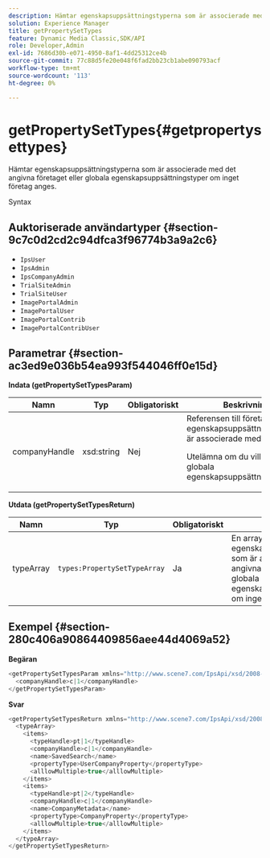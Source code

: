 ```yaml
---
description: Hämtar egenskapsuppsättningstyperna som är associerade med det angivna företaget eller globala egenskapsuppsättningstyper om inget företag anges.
solution: Experience Manager
title: getPropertySetTypes
feature: Dynamic Media Classic,SDK/API
role: Developer,Admin
exl-id: 7686d30b-e071-4950-8af1-4dd25312ce4b
source-git-commit: 77c88d5fe20e048f6fad2bb23cb1abe090793acf
workflow-type: tm+mt
source-wordcount: '113'
ht-degree: 0%

---
```


# getPropertySetTypes{#getpropertysettypes}

Hämtar egenskapsuppsättningstyperna som är associerade med det angivna företaget eller globala egenskapsuppsättningstyper om inget företag anges.

Syntax

## Auktoriserade användartyper {#section-9c7c0d2cd2c94dfca3f96774b3a9a2c6}

* `IpsUser`
* `IpsAdmin`
* `IpsCompanyAdmin`
* `TrialSiteAdmin`
* `TrialSiteUser`
* `ImagePortalAdmin`
* `ImagePortalUser`
* `ImagePortalContrib`
* `ImagePortalContribUser`

## Parametrar {#section-ac3ed9e036b54ea993f544046ff0e15d}

**Indata (getPropertySetTypesParam)**

<table id="table_2590368FEEF04AD4B074412CBBA90F88"> 
 <thead> 
  <tr> 
   <th colname="col1" class="entry"> Namn </th> 
   <th colname="col2" class="entry"> Typ </th> 
   <th colname="col3" class="entry"> Obligatoriskt </th> 
   <th colname="col4" class="entry"> Beskrivning </th> 
  </tr> 
 </thead>
 <tbody> 
  <tr> 
   <td colname="col1"> <span class="codeph"> <span class="varname"> companyHandle </span> </span> </td> 
   <td colname="col2"> <span class="codeph"> xsd:string</span> </td> 
   <td colname="col3"> Nej </td> 
   <td colname="col4">Referensen till företaget som egenskapsuppsättningstyperna är associerade med. <p>Utelämna om du vill returnera globala egenskapsuppsättningstyper. </p> </td> 
  </tr> 
 </tbody> 
</table>

**Utdata (getPropertySetTypesReturn)**

| Namn | Typ | Obligatoriskt | Beskrivning |
|---|---|---|---|
| typeArray | `types:PropertySetTypeArray` | Ja | En array med egenskapsuppsättningstyper som är associerade med det angivna företaget, eller globala egenskapsuppsättningstyper om inget företag har angetts. |

## Exempel {#section-280c406a90864409856aee44d4069a52}

**Begäran**

```java
<getPropertySetTypesParam xmlns="http://www.scene7.com/IpsApi/xsd/2008-01-15">
  <companyHandle>c|1</companyHandle>
</getPropertySetTypesParam>
```

**Svar**

```java
<getPropertySetTypesReturn xmlns="http://www.scene7.com/IpsApi/xsd/2008-01-15">
  <typeArray>
    <items>
      <typeHandle>pt|1</typeHandle>
      <companyHandle>c|1</companyHandle>
      <name>SavedSearch</name>
      <propertyType>UserCompanyProperty</propertyType>
      <alllowMultiple>true</alllowMultiple>
    </items>
    <items>
      <typeHandle>pt|2</typeHandle>
      <companyHandle>c|1</companyHandle>
      <name>CompanyMetadata</name>
      <propertyType>CompanyProperty</propertyType>
      <alllowMultiple>true</alllowMultiple>
    </items>
  </typeArray>
</getPropertySetTypesReturn>
```
